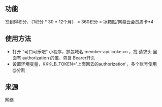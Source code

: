 ## 功能
签到得积分，（1积分 * 30 * 12个月） = 360积分 = 冰箱贴/网易云会员周卡*4

## 使用方法
- 打开 “可口可乐吧” 小程序，抓包域名 member-api.icoke.cn ，找 请求头 里面有 authorization 的值，包含 Bearer开头
- 设置环境变量，KKKLB_TOKEN='上面回去的authorization'，多个账号使用 @分割

## 来源
网络
